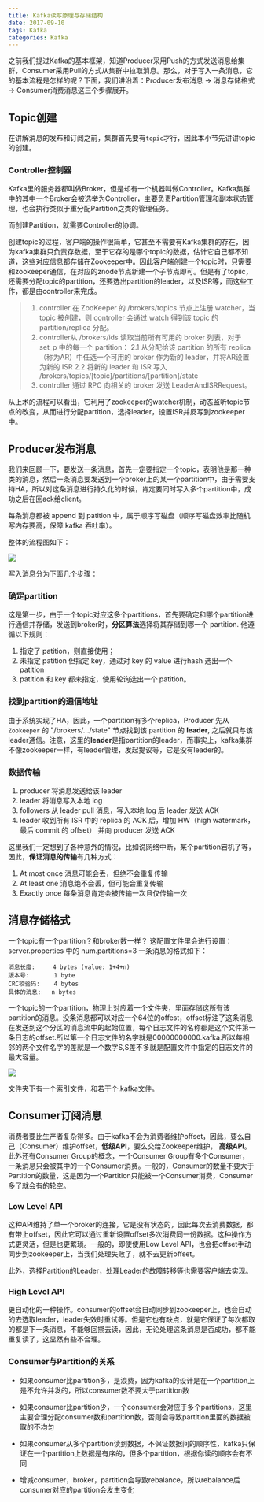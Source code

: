 ```yaml
---
title: Kafka读写原理与存储结构
date: 2017-09-10
tags: Kafka
categories: Kafka
---
```


之前我们提过Kafka的基本框架，知道Producer采用Push的方式发送消息给集群，Consumer采用Pull的方式从集群中拉取消息。那么，对于写入一条消息，它的基本流程是怎样的呢？下面，我们讲沿着：Producer发布消息 -> 消息存储格式 -> Consumer消费消息这三个步骤展开。

## Topic创建

在讲解消息的发布和订阅之前，集群首先要有`topic`才行，因此本小节先讲讲topic的创建。

### Controller控制器

Kafka里的服务器都叫做Broker，但是却有一个机器叫做Controller。Kafka集群中的其中一个Broker会被选举为Controller，主要负责Partition管理和副本状态管理，也会执行类似于重分配Partition之类的管理任务。

而创建Partition，就需要Controller的协调。

创建topic的过程，客户端的操作很简单，它甚至不需要有Kafka集群的存在，因为kafka集群只负责存数据，至于它存的是哪个topic的数据，估计它自己都不知道，这些对应信息都存储在Zookeeper中。因此客户端创建一个topic时，只需要和zookeeper通信，在对应的znode节点新建一个子节点即可。但是有了topiic，还需要分配topic的partition，还要选出partition的leader，以及ISR等，而这些工作，都是由controller来完成。

> 1. controller 在 ZooKeeper 的 /brokers/topics 节点上注册 watcher，当 topic 被创建，则 controller 会通过 watch 得到该 topic 的 partition/replica 分配。
> 2. controller从 /brokers/ids 读取当前所有可用的 broker 列表，对于 set_p 中的每一个 partition：
>	2.1 从分配给该 partition 的所有 replica（称为AR）中任选一个可用的 broker 作为新的 leader，并将AR设置为新的 ISR
>	2.2 将新的 leader 和 ISR 写入 /brokers/topics/[topic]/partitions/[partition]/state
> 3. controller 通过 RPC 向相关的 broker 发送 LeaderAndISRRequest。

从上术的流程可以看出，它利用了zookeeper的watcher机制，动态监听topic节点的改变，从而进行分配partition，选择leader，设置ISR并反写到zookeeper中。

## Producer发布消息

我们来回顾一下，要发送一条消息，首先一定要指定一个topic，表明他是那一种类的消息，然后一条消息要发送到一个broker上的某一个partition中，由于需要支持HA，所以对这条消息进行持久化的时候，肯定要同时写入多个partition中，成功之后在回ack给client。

每条消息都被 append 到 patition 中，属于顺序写磁盘（顺序写磁盘效率比随机写内存要高，保障 kafka 吞吐率）。

整体的流程图如下：

![](/images/kafka_03.png)

写入消息分为下面几个步骤：

### 确定partition

这是第一步，由于一个topic对应这多个partitions，首先要确定和哪个partition进行通信并存储，发送到broker时，**分区算法**选择将其存储到哪一个 partition. 他遵循以下规则：

1. 指定了 patition，则直接使用；
2. 未指定 patition 但指定 key，通过对 key 的 value 进行hash 选出一个 patition
3. patition 和 key 都未指定，使用轮询选出一个 patition。

### 找到partition的通信地址

由于系统实现了HA，因此，一个partition有多个replica，Producer 先从 `Zookeeper` 的 "/brokers/.../state" 节点找到该 partition 的 **leader**, 之后就只与该leader通信。注意，这里的**leader**是指partition的leader，而事实上，kafka集群不像zookeeper一样，有leader管理，发起提议等，它是没有leader的。

### 数据传输

1. producer 将消息发送给该 leader
2. leader 将消息写入本地 log
3. followers 从 leader pull 消息，写入本地 log 后 leader 发送 ACK
4. leader 收到所有 ISR 中的 replica 的 ACK 后，增加 HW（high watermark，最后 commit 的 offset） 并向 producer 发送 ACK

这里我们一定想到了各种意外的情况，比如说网络中断，某个partition宕机了等，因此，**保证消息的传输**有几种方式：

1. At most once 消息可能会丢，但绝不会重复传输
2. At least one 消息绝不会丢，但可能会重复传输
3. Exactly once 每条消息肯定会被传输一次且仅传输一次

## 消息存储格式

一个topic有一个partition？和broker数一样？ 这配置文件里会进行设置： server.properties 中的 num.partitions=3 
一条消息的格式如下：
```
消息长度:     4 bytes (value: 1+4+n)   
版本号:       1 byte  
CRC校验码:    4 bytes  
具体的消息:   n bytes  
```
一个topic的一个partition，物理上对应着一个文件夹，里面存储这所有该partition的消息。没条消息都可以对应一个64位的offest，offset标注了这条消息在发送到这个分区的消息流中的起始位置，每个日志文件的名称都是这个文件第一条日志的offset.所以第一个日志文件的名字就是00000000000.kafka.所以每相邻的两个文件名字的差就是一个数字S,S差不多就是配置文件中指定的日志文件的最大容量。

![](/images/kafka_04.png)

文件夹下有一个索引文件，和若干个.kafka文件。

## Consumer订阅消息

消费者要比生产者复杂得多。由于kafka不会为消费者维护offset，因此，要么自己（Consumer）维护offset，**低级API**，要么交给Zookeeper维护， **高级API**。此外还有Consumer Group的概念，一个Consumer Group有多个Consumer，一条消息只会被其中的一个Consumer消费。一般的，Consumer的数量不要大于Partition的数量，这是因为一个Partition只能被一个Consumer消费，Consumer多了就会有的轮空。

### Low Level API

这种API维持了单一个broker的连接，它是没有状态的，因此每次去消费数据，都有带上offset，因此它可以通过重新设置offset多次消费同一份数据。这种操作方式更灵活，但是也更繁琐。一般的，即使使用Low Level API，也会把offset手动同步到zookeeper上，当我们处理失败了，就不去更新offset。

此外，选择Partition的Leader，处理Leader的故障转移等也需要客户端去实现。

### High Level API

更自动化的一种操作。consumer的offset会自动同步到zookeeper上，也会自动的去选取leader，leader失效时重试等。但是它也有缺点，就是它保证了每次都取的都是下一条消息，不能够回搠去读，因此，无论处理这条消息是否成功，都不能重复读了，这显然有些不合理。

### Consumer与Partition的关系

+ 如果consumer比partition多，是浪费，因为kafka的设计是在一个partition上是不允许并发的，所以consumer数不要大于partition数

+ 如果consumer比partition少，一个consumer会对应于多个partitions，这里主要合理分配consumer数和partition数，否则会导致partition里面的数据被取的不均匀

+ 如果consumer从多个partition读到数据，不保证数据间的顺序性，kafka只保证在一个partition上数据是有序的，但多个partition，根据你读的顺序会有不同

+ 增减consumer，broker，partition会导致rebalance，所以rebalance后consumer对应的partition会发生变化















